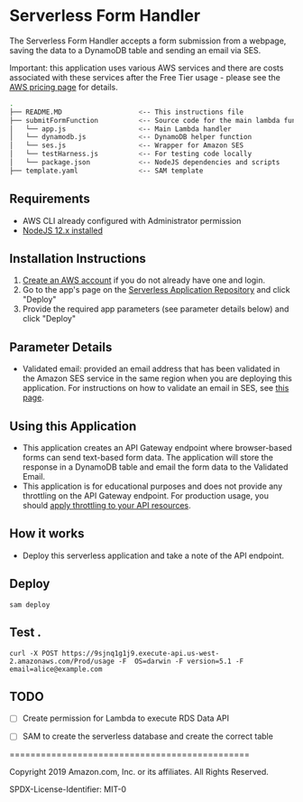 # Serverless Form Handler

The Serverless Form Handler accepts a form submission from a webpage, saving the data to a DynamoDB table and sending an email via SES.

Important: this application uses various AWS services and there are costs associated with these services after the Free Tier usage - please see the [AWS  pricing page](https://aws.amazon.com/pricing/) for details.

```bash
.
├── README.MD                   <-- This instructions file
├── submitFormFunction          <-- Source code for the main lambda function
│   └── app.js                  <-- Main Lambda handler
│   └── dynamodb.js             <-- DynamoDB helper function
│   └── ses.js                  <-- Wrapper for Amazon SES
│   └── testHarness.js          <-- For testing code locally
│   └── package.json            <-- NodeJS dependencies and scripts
├── template.yaml               <-- SAM template
```

## Requirements

* AWS CLI already configured with Administrator permission
* [NodeJS 12.x installed](https://nodejs.org/en/download/)

## Installation Instructions

1. [Create an AWS account](https://portal.aws.amazon.com/gp/aws/developer/registration/index.html) if you do not already have one and login.
1. Go to the app's page on the [Serverless Application Repository](https://serverlessrepo.aws.amazon.com/applications/) and click "Deploy"
1. Provide the required app parameters (see parameter details below) and click "Deploy"

## Parameter Details

* Validated email: provided an email address that has been validated in the Amazon SES service in the same region when you are deploying this application. For instructions on how to validate an email in SES, see [this page](https://docs.aws.amazon.com/ses/latest/DeveloperGuide/verify-email-addresses-procedure.html).

## Using this Application

* This application creates an API Gateway endpoint where browser-based forms can send text-based form data. The application will store the response in a DynamoDB table and email the form data to the Validated Email.
* This application is for educational purposes and does not provide any throttling on the API Gateway endpoint. For production usage, you should [apply throttling to your API resources](https://docs.aws.amazon.com/apigateway/latest/developerguide/api-gateway-request-throttling.html).

## How it works

* Deploy this serverless application and take a note of the API endpoint.

## Deploy


`sam deploy`

## Test .

`curl -X POST https://9sjnq1g1j9.execute-api.us-west-2.amazonaws.com/Prod/usage -F  OS=darwin -F version=5.1 -F email=alice@example.com `


## TODO

- [ ] Create permission for Lambda to execute RDS Data API
- [ ] SAM to create the serverless database and create the correct table


==============================================

Copyright 2019 Amazon.com, Inc. or its affiliates. All Rights Reserved.

SPDX-License-Identifier: MIT-0